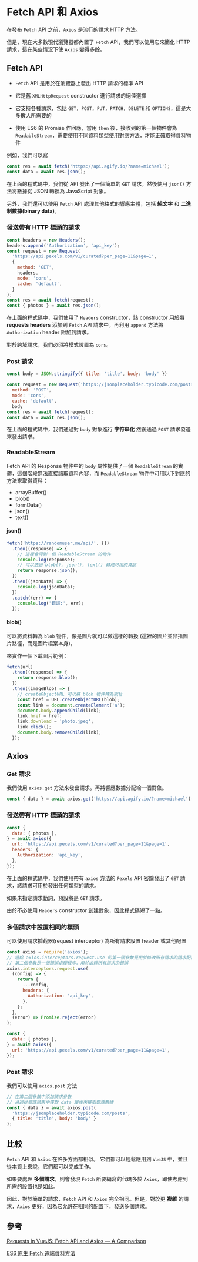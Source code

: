 # Fetch API 和 Axios

在發布 `Fetch` API 之前，`Axios` 是流行的請求 HTTP 方法。

但是，現在大多數現代瀏覽器都內置了 `Fetch` API，我們可以使用它來簡化 HTTP 請求，這在某些情況下使 `Axios` 變得多餘。

## Fetch API

- `Fetch` API 是用於在瀏覽器上發出 HTTP 請求的標準 API

- 它是舊 `XMLHttpRequest` constructor 進行請求的絕佳選擇

- 它支持各種請求，包括 `GET`，`POST`，`PUT`，`PATCH`，`DELETE` 和 `OPTIONS`，這是大多數人所需要的

- 使用 ES6 的 Promise 作回應，當用 `then` 後，接收到的第一個物件會為 `ReadableStream`，需要使用不同資料類型使用對應方法，才能正確取得資料物件

例如，我們可以寫

```js
const res = await fetch('https://api.agify.io/?name=michael');
const data = await res.json();
```

在上面的程式碼中，我們從 API 發出了一個簡單的 `GET` 請求，然後使用 `json()` 方法將數據從 JSON 轉換為 JavaScript 對象。

另外，我們還可以使用 `Fetch` API 處理其他格式的響應主體，包括 **純文字** 和 **二進制數據(binary data)**。

### 發送帶有 HTTP 標頭的請求

```js
const headers = new Headers();
headers.append('Authorization', 'api_key');
const request = new Request(
  'https://api.pexels.com/v1/curated?per_page=11&page=1',
  {
    method: 'GET',
    headers,
    mode: 'cors',
    cache: 'default',
  }
);
const res = await fetch(request);
const { photos } = await res.json();
```

在上面的程式碼中，我們使用了 `Headers` constructor，該 constructor 用於將 **requests headers** 添加到 `Fetch` API 請求中。再利用 `append` 方法將 `Authorization` header 附加到請求。

對於跨域請求，我們必須將模式設置為 `cors`。

### Post 請求

```js
const body = JSON.stringify({ title: 'title', body: 'body' })

const request = new Request('https://jsonplaceholder.typicode.com/posts', {
  method: 'POST',
  mode: 'cors',
  cache: 'default',
  body
const res = await fetch(request);
const data = await res.json();
```

在上面的程式碼中，我們通過對 `body` 對象進行 **字符串化** 然後通過 `POST` 請求發送來發出請求。

### ReadableStream

Fetch API 的 Response 物件中的 `body` 屬性提供了一個 `ReadableStream` 的實體，這個階段無法直接讀取資料內容，而 `ReadableStream` 物件中可用以下對應的方法來取得資料：

- arrayBuffer()
- blob()
- formData()
- json()
- text()

#### json()

```js
fetch('https://randomuser.me/api/', {})
  .then((response) => {
    // 這裡會得到一個 ReadableStream 的物件
    console.log(response);
    // 可以透過 blob(), json(), text() 轉成可用的資訊
    return response.json();
  })
  .then((jsonData) => {
    console.log(jsonData);
  })
  .catch((err) => {
    console.log('錯誤:', err);
  });
```

#### blob()

可以將資料轉為 `blob` 物件，像是圖片就可以做這樣的轉換 (這裡的圖片並非指圖片路徑，而是圖片檔案本身)。

來實作一個下載圖片範例：

```js
fetch(url)
  .then((response) => {
    return response.blob();
  })
  .then((imageBlob) => {
    // createObjectURL 可以將 blob 物件轉為網址
    const href = URL.createObjectURL(blob);
    const link = document.createElement('a');
    document.body.appendChild(link);
    link.href = href;
    link.download = 'photo.jpeg';
    link.click();
    document.body.removeChild(link);
  });
```

<TryBox>
  <es6-fetch-DownloadRandomImage />
</TryBox>

## Axios

### Get 請求

我們使用 `axios.get` 方法來發出請求。再將響應數據分配給一個對象。

```js
const { data } = await axios.get('https://api.agify.io/?name=michael');
```

### 發送帶有 HTTP 標頭的請求

```js
const {
  data: { photos },
} = await axios({
  url: 'https://api.pexels.com/v1/curated?per_page=11&page=1',
  headers: {
    Authorization: 'api_key',
  },
});
```

在上面的程式碼中，我們使用帶有 `axios` 方法的 `Pexels` API 密鑰發出了 `GET` 請求，該請求可用於發出任何類型的請求。

如果未指定請求動詞，預設將是 `GET` 請求。

由於不必使用 `Headers` constructor 創建對象，因此程式碼短了一點。

### 多個請求中設置相同的標頭

可以使用請求攔截器(request interceptor) 為所有請求設置 header 或其他配置

```js
const axios = require('axios');
// 遞給 axios.interceptors.request.use 的第一個參數是用於修改所有請求的請求配置的函數
// 第二個參數是一個錯誤處理程序，用於處理所有請求的錯誤
axios.interceptors.request.use(
  (config) => {
    return {
      ...config,
      headers: {
        Authorization: 'api_key',
      },
    };
  },
  (error) => Promise.reject(error)
);

const {
  data: { photos },
} = await axios({
  url: 'https://api.pexels.com/v1/curated?per_page=11&page=1',
});
```

### Post 請求

我們可以使用 `axios.post` 方法

```js
// 在第二個參數中添加請求參數
// 通過從響應結果中獲取 data 屬性來獲取響應數據
const { data } = await axios.post(
  'https://jsonplaceholder.typicode.com/posts',
  { title: 'title', body: 'body' }
);
```

## 比較

`Fetch` API 和 `Axios` 在許多方面都相似。 它們都可以輕鬆應用到 `VueJS` 中，並且從本質上來說，它們都可以完成工作。

如果要處理 **多個請求**，則會發現 `Fetch` 所要編寫的代碼多於 `Axios`，即使考慮到所需的設置也是如此。

因此，對於簡單的請求，`Fetch` API 和 `Axios` 完全相同。但是，對於更 **複雜** 的請求，`Axios` 更好，因為它允許在相同的配置下，發送多個請求。

## 參考

[Requests in VueJS: Fetch API and Axios — A Comparison](https://blog.bitsrc.io/requests-in-vuejs-fetch-api-and-axios-a-comparison-a0c13f241888)

[ES6 原生 Fetch 遠端資料方法](https://wcc723.github.io/javascript/2017/12/28/javascript-fetch/)
